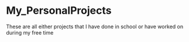My_PersonalProjects
===================

These are all either projects that I have done in school or have worked on during my free time